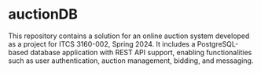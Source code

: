 # auctionDB
This repository contains a solution for an online auction system developed as a project for ITCS 3160-002, Spring 2024. It includes a PostgreSQL-based database application with REST API support, enabling functionalities such as user authentication, auction management, bidding, and messaging.
